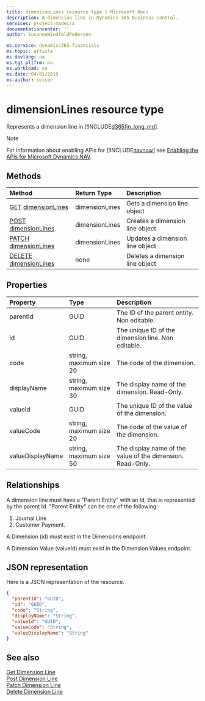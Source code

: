```yaml
---
title: dimensionLines resource type | Microsoft Docs
description: A dimension line in Dynamics 365 Business Central.
services: project-madeira
documentationcenter: ''
author: SusanneWindfeldPedersen

ms.service: dynamics365-financials
ms.topic: article
ms.devlang: na
ms.tgt_pltfrm: na
ms.workload: na
ms.date: 04/01/2019
ms.author: solsen
---
```


# dimensionLines resource type
Represents a dimension line in [!INCLUDE[d365fin_long_md](../../includes/d365fin_long_md.md)].

> [!NOTE]  
> For information about enabling APIs for [!INCLUDE[navnow](../../includes/navnow_md.md)] see [Enabling the APIs for Microsoft Dynamics NAV](../enabling-apis-for-dynamics-nav.md).

## Methods

| Method                                                         | Return Type  |Description                 |
|:---------------------------------------------------------------|:-------------|:---------------------------|
|[GET dimensionLines](../api/dynamics_dimensionline_get.md)      |dimensionLines|Gets a dimension line object   |
|[POST dimensionLines](../api/dynamics_create_dimensionline.md)  |dimensionLines|Creates a dimension line object|
|[PATCH dimensionLines](../api/dynamics_dimensionline_update.md) |dimensionLines|Updates a dimension line object|
|[DELETE dimensionLines](../api/dynamics_dimensionline_delete.md)|none          |Deletes a dimension line object|

## Properties

| Property       | Type                  |Description                                               |
|:---------------|:----------------------|:---------------------------------------------------------|
|parentId        |GUID                   |The ID of the parent entity. Non editable.                |
|id              |GUID                   |The unique ID of the dimension line. Non editable.        |
|code            |string, maximum size 20|The code of the dimension.                                |
|displayName     |string, maximum size 30|The display name of the dimension. Read-Only.             |
|valueId         |GUID                   |The unique ID of the value of the dimension.              |
|valueCode       |string, maximum size 20|The code of the value of the dimension.                   |
|valueDisplayName|string, maximum size 50|The display name of the value of the dimension. Read-Only.|

## Relationships
A dimension line must have a "Parent Entity" with an Id, that is represented by the parent Id.
"Parent Entity" can be one of the following:
 1) Journal Line
 2) Customer Payment.

A Dimension (id) must exist in the Dimensions endpoint.

A Dimension Value (valueId) must exist in the Dimension Values endpoint.

## JSON representation

Here is a JSON representation of the resource.

```json
{
  "parentId": "GUID",
  "id": "GUID",
  "code": "String",
  "displayName": "String",
  "valueId": "GUID",
  "valueCode": "String",
  "valueDisplayName": "String"
}
```

## See also
  
[Get Dimension Line](../api/dynamics_dimensionline_get.md)  
[Post Dimension Line](../api/dynamics_create_dimensionline.md)  
[Patch Dimension Line](../api/dynamics_dimensionline_update.md)  
[Delete Dimension Line](../api/dynamics_dimensionline_delete.md)  
